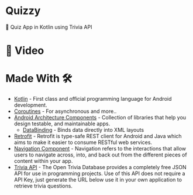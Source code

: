 # Quizzy
🧠 Quiz App in Kotlin using Trivia API 

# 🎥 Video



# Made With 🛠

- [Kotlin](https://developer.android.com/kotlin/first) - First class and official programming language for Android development.
- [Coroutines](https://kotlinlang.org/docs/coroutines-overview.html) - For asynchronous and more..
- [Android Architecture Components](https://developer.android.com/topic/architecture) - Collection of libraries that help you design testable, and maintainable apps.
    - [DataBinding](https://developer.android.com/topic/libraries/data-binding) - Binds data directly into XML layouts
- [Retrofit](https://square.github.io/retrofit/) - Retrofit is type-safe REST client for Android and Java which aims to make it easier to consume RESTful web services.
- [Navigation Component](https://developer.android.com/guide/navigation) - Navigation refers to the interactions that allow users to navigate across, into, and back out from the different pieces of content within your app.
- [Trivia API](https://opentdb.com/api_config.php) - The Open Trivia Database provides a completely free JSON API for use in programming projects. Use of this API does not require a API Key, just generate the URL below use it in your own application to retrieve trivia questions.


